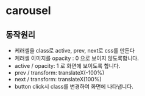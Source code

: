 # carousel

## 동작원리

-   케러셀을 class로 active, prev, next로 css를 만든다
-   케러셀 이미지를 opacity : 0 으로 보이지 않도록합니다.
-   active / opacity: 1 로 화면에 보이도록 합니다.
-   prev / transform: translateX(-100%)
-   next / transform: translateX(100%)
-   button click시 class를 변경하여 화면에 나타냅니다.
